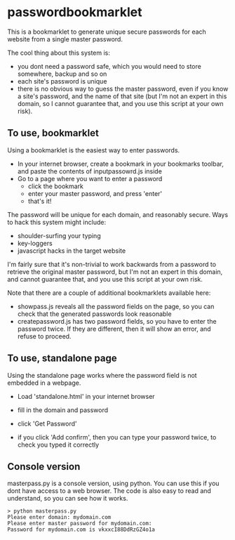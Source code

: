 passwordbookmarklet
===================

This is a bookmarklet to generate unique secure passwords for each website from a single master password.

The cool thing about this system is:
- you dont need a password safe, which you would need to store somewhere, backup and so on
- each site's password is unique
- there is no obvious way to guess the master password, even if you know a site's password, and the
  name of that site (but I'm not an expert in this domain, so I cannot guarantee that, and you use 
  this script at your own risk).

To use, bookmarklet
-------------------

Using a bookmarklet is the easiest way to enter passwords.

- In your internet browser, create a bookmark in your bookmarks toolbar, and paste the contents of 
inputpassowrd.js inside
- Go to a page where you want to enter a password
   - click the bookmark
   - enter your master password, and press 'enter'
   - that's it!

The password will be unique for each domain, and reasonably secure.  Ways to hack this system 
might include:
- shoulder-surfing your typing
- key-loggers
- javascript hacks in the target website

I'm fairly sure that it's non-trivial to work backwards from a password to retrieve the 
original master password, but I'm not an expert in this domain, and cannot guarantee that, and 
you use this script at your own risk.

Note that there are a couple of additional bookmarklets available here:
- showpass.js reveals all the password fields on the page, so you can check that the generated
  passwords look reasonable
- createpassword.js has two password fields, so you have to enter the password twice.  If they 
  are different, then it will show an error, and refuse to proceed.

To use, standalone page
-----------------------

Using the standalone page works where the password field is not embedded in a webpage.

- Load 'standalone.html' in your internet browser
- fill in the domain and password
- click 'Get Password'

- if you click 'Add confirm', then you can type your password twice, to check you typed it 
correctly

Console version
---------------

masterpass.py is a console version, using python.  You can use this if you dont have access
to a web browser.  The code is also easy to read and understand, so you can see how it works.

    > python masterpass.py
    Please enter domain: mydomain.com
    Please enter master password for mydomain.com: 
    Password for mydomain.com is vkxxcI88DdRzGZ4o1a


